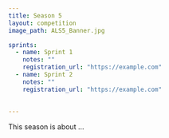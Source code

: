 ```yaml
---
title: Season 5
layout: competition
image_path: ALS5_Banner.jpg

sprints:
  - name: Sprint 1
    notes: ""
    registration_url: "https://example.com"
  - name: Sprint 2
    notes: ""
    registration_url: "https://example.com"
     
  
---
```


This season is about ... 

